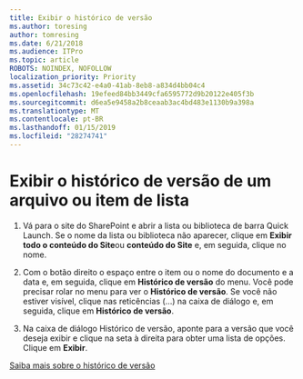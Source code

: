 ```yaml
---
title: Exibir o histórico de versão
ms.author: toresing
author: tomresing
ms.date: 6/21/2018
ms.audience: ITPro
ms.topic: article
ROBOTS: NOINDEX, NOFOLLOW
localization_priority: Priority
ms.assetid: 34c73c42-e4a0-41ab-8eb8-a834d4bb04c4
ms.openlocfilehash: 19efeed84bb3449cfa6595772d9b20122e405f3b
ms.sourcegitcommit: d6ea5e9458a2b8ceaab3ac4bd483e1130b9a398a
ms.translationtype: MT
ms.contentlocale: pt-BR
ms.lasthandoff: 01/15/2019
ms.locfileid: "28274741"
---
```

# <a name="view-version-history-of-a-file-or-list-item"></a>Exibir o histórico de versão de um arquivo ou item de lista

1. Vá para o site do SharePoint e abrir a lista ou biblioteca de barra Quick Launch. Se o nome da lista ou biblioteca não aparecer, clique em **Exibir todo o conteúdo do Site**ou **conteúdo do Site** e, em seguida, clique no nome.
    
2. Com o botão direito o espaço entre o item ou o nome do documento e a data e, em seguida, clique em **Histórico de versão** do menu. Você pode precisar rolar no menu para ver o **Histórico de versão**. Se você não estiver visível, clique nas reticências (…) na caixa de diálogo e, em seguida, clique em **Histórico de versão**.
    
3. Na caixa de diálogo Histórico de versão, aponte para a versão que você deseja exibir e clique na seta à direita para obter uma lista de opções. Clique em **Exibir**.
    
[Saiba mais sobre o histórico de versão](https://go.microsoft.com/fwlink/?linkid=875709)
  

